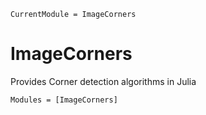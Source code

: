 ```@meta
CurrentModule = ImageCorners
```

# ImageCorners

Provides Corner detection algorithms in Julia

```@autodocs
Modules = [ImageCorners]
```
